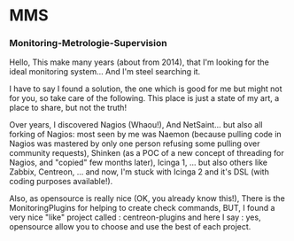 # MMS
<h3>Monitoring-Metrologie-Supervision</h3>

Hello, This make many years (about from 2014), that I'm looking for the ideal monitoring system... And I'm steel searching it.

I have to say I found a solution, the one which is good for me but might not for you, so take care of the following. This place is just a state of my art, a place to share, but not the truth!

Over years, I discovered Nagios (Whaou!), And NetSaint... but also all forking of Nagios: most seen by me was Naemon (because pulling code in Nagios was mastered by only one person refusing some pulling over community requests), Shinken (as a POC of a new concept of threading for Nagios, and "copied" few months later), Icinga 1, ... but also others like Zabbix, Centreon, ... and now, I'm stuck with Icinga 2 and it's DSL (with coding purposes available!).

Also, as opensource is really nice (OK, you already know this!), There is the MonitoringPlugins for helping to create check commands, BUT, I found a very nice "like" project called : centreon-plugins and here I say : yes, opensource allow you to choose and use the best of each project.


